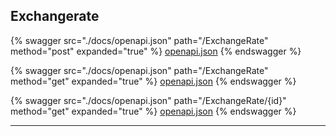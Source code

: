 ## Exchangerate




{% swagger src="./docs/openapi.json" path="/ExchangeRate" method="post" expanded="true" %}
[openapi.json](./docs/openapi.json)
{% endswagger %}

{% swagger src="./docs/openapi.json" path="/ExchangeRate" method="get" expanded="true" %}
[openapi.json](./docs/openapi.json)
{% endswagger %}

{% swagger src="./docs/openapi.json" path="/ExchangeRate/{id}" method="get" expanded="true" %}
[openapi.json](./docs/openapi.json)
{% endswagger %}


---



